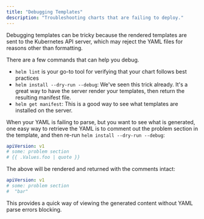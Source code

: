 ```yaml
---
title: "Debugging Templates"
description: "Troubleshooting charts that are failing to deploy."
---
```


Debugging templates can be tricky because the rendered templates are sent to the Kubernetes API server, which may reject the YAML files for reasons other than formatting.

There are a few commands that can help you debug.

- `helm lint` is your go-to tool for verifying that your chart follows best practices
- `helm install --dry-run --debug`: We've seen this trick already. It's a great way to have the server render your templates, then return the resulting manifest file.
- `helm get manifest`: This is a good way to see what templates are installed on the server.

When your YAML is failing to parse, but you want to see what is generated, one
easy way to retrieve the YAML is to comment out the problem section in the template,
and then re-run `helm install --dry-run --debug`:

```yaml
apiVersion: v1
# some: problem section
# {{ .Values.foo | quote }}
```

The above will be rendered and returned with the comments intact:

```yaml
apiVersion: v1
# some: problem section
#  "bar"
```

This provides a quick way of viewing the generated content without YAML parse
errors blocking.

